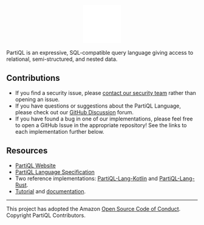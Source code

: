 <p align="center">
    <picture>
        <source media="(prefers-color-scheme: dark)" srcset="/profile/PartiQL_Logo_Dark.svg">
        <source media="(prefers-color-scheme: light)" srcset="/profile/PartiQL_Logo_Light.svg">
        <img src="/profile/PartiQL_Logo_Dark.svg" alt="PartiQL Logo" width="100" height="100">
    </picture>
</p>

PartiQL is an expressive, SQL-compatible query language giving access to relational, semi-structured, and nested data.

## Contributions
* If you find a security issue, please [contact our security team](https://github.com/partiql/partiql-lang-kotlin/security) rather than opening an issue.
* If you have questions or suggestions about the PartiQL Language, please check out our [GitHub Discussion](https://github.com/orgs/partiql/discussions) forum.
* If you have found a bug in one of our implementations, please feel free to open a GitHub Issue in the appropriate repository! See the links to each implementation further below.

## Resources
- [PartiQL Website](https://partiql.org/)
- [PartiQL Language Specification](https://partiql.org/assets/PartiQL-Specification.pdf)
- Two reference implementations: [PartiQL-Lang-Kotlin](https://github.com/partiql/partiql-lang-kotlin) and [PartiQL-Lang-Rust](https://github.com/partiql/partiql-lang-rust). 
- [Tutorial](https://partiql.org/tutorial.html) and [documentation](https://partiql.org/dql/overview.html). 

---

This project has adopted the Amazon [Open Source Code of Conduct](CODE_OF_CONDUCT.md). Copyright PartiQL Contributors.
